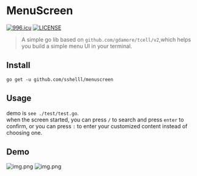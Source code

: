 # MenuScreen

<a href="https://996.icu"><img src="https://img.shields.io/badge/link-996.icu-red.svg" alt="996.icu" /></a>
[![LICENSE](https://img.shields.io/badge/license-Anti%20996-blue.svg)](https://github.com/996icu/996.ICU/blob/master/LICENSE)

> A simple go lib based on `github.com/gdamore/tcell/v2`,which helps you build a simple menu UI in your terminal.

## Install

`go get -u github.com/sshelll/menuscreen`

## Usage

demo is `see ./test/test.go`.  
when the screen started, you can press `/` to search and press `enter` to confirm, or you can press `:` to enter your customized content instead of choosing one.

## Demo

![img.png](img/img.png)
![img.png](img/img_1.png)
